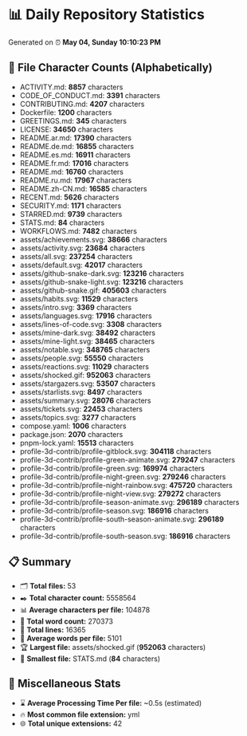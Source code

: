 # 📊 Daily Repository Statistics
Generated on ⏰ **May 04, Sunday 10:10:23 PM**

## 📂 File Character Counts (Alphabetically)
- ACTIVITY.md: **8857** characters
- CODE_OF_CONDUCT.md: **3391** characters
- CONTRIBUTING.md: **4207** characters
- Dockerfile: **1200** characters
- GREETINGS.md: **345** characters
- LICENSE: **34650** characters
- README.ar.md: **17390** characters
- README.de.md: **16855** characters
- README.es.md: **16911** characters
- README.fr.md: **17016** characters
- README.md: **16760** characters
- README.ru.md: **17967** characters
- README.zh-CN.md: **16585** characters
- RECENT.md: **5626** characters
- SECURITY.md: **1171** characters
- STARRED.md: **9739** characters
- STATS.md: **84** characters
- WORKFLOWS.md: **7482** characters
- assets/achievements.svg: **38666** characters
- assets/activity.svg: **23684** characters
- assets/all.svg: **237254** characters
- assets/default.svg: **42017** characters
- assets/github-snake-dark.svg: **123216** characters
- assets/github-snake-light.svg: **123216** characters
- assets/github-snake.gif: **405603** characters
- assets/habits.svg: **11529** characters
- assets/intro.svg: **3369** characters
- assets/languages.svg: **17916** characters
- assets/lines-of-code.svg: **3308** characters
- assets/mine-dark.svg: **38492** characters
- assets/mine-light.svg: **38465** characters
- assets/notable.svg: **348765** characters
- assets/people.svg: **55550** characters
- assets/reactions.svg: **11029** characters
- assets/shocked.gif: **952063** characters
- assets/stargazers.svg: **53507** characters
- assets/starlists.svg: **8497** characters
- assets/summary.svg: **28076** characters
- assets/tickets.svg: **22453** characters
- assets/topics.svg: **3277** characters
- compose.yaml: **1006** characters
- package.json: **2070** characters
- pnpm-lock.yaml: **15513** characters
- profile-3d-contrib/profile-gitblock.svg: **304118** characters
- profile-3d-contrib/profile-green-animate.svg: **279247** characters
- profile-3d-contrib/profile-green.svg: **169974** characters
- profile-3d-contrib/profile-night-green.svg: **279246** characters
- profile-3d-contrib/profile-night-rainbow.svg: **475720** characters
- profile-3d-contrib/profile-night-view.svg: **279272** characters
- profile-3d-contrib/profile-season-animate.svg: **296189** characters
- profile-3d-contrib/profile-season.svg: **186916** characters
- profile-3d-contrib/profile-south-season-animate.svg: **296189** characters
- profile-3d-contrib/profile-south-season.svg: **186916** characters

## 📋 Summary
- 🗂️ **Total files:** 53
- ✒️ **Total character count:** 5558564
- 📊 **Average characters per file:** 104878
- 📝 **Total word count:** 270373
- 🧾 **Total lines:** 16365
- 📐 **Average words per file:** 5101
- 🏆 **Largest file:** assets/shocked.gif (**952063** characters)
- 🥉 **Smallest file:** STATS.md (**84** characters)

## 🌟 Miscellaneous Stats
- ⌛ **Average Processing Time Per file:** ~0.5s (estimated)
- 🔥 **Most common file extension:** yml
- 🌐 **Total unique extensions:** 42
